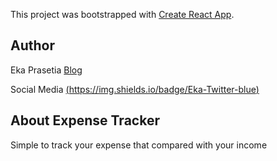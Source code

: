 This project was bootstrapped with [Create React App](https://github.com/facebook/create-react-app).

## Author

Eka Prasetia [Blog](https://www.ekaprasetia.com/)

Social Media [(https://img.shields.io/badge/Eka-Twitter-blue)](https://twitter.com/dannyeka)

## About Expense Tracker

Simple to track your expense that compared with your income
